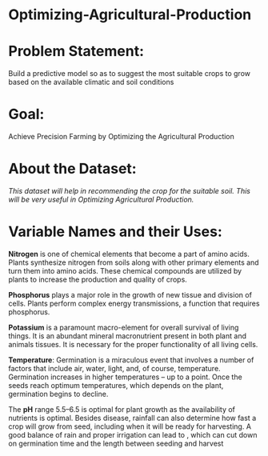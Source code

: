 # Optimizing-Agricultural-Production

# Problem Statement:
Build a predictive model so as to suggest the most suitable crops to grow based on the available climatic and soil conditions

# Goal:
Achieve Precision Farming by Optimizing the Agricultural Production

# About the Dataset:
_This dataset will help in recommending the crop for the suitable soil. This will be very useful in Optimizing Agricultural Production._

# Variable Names and their Uses:
**Nitrogen** is one of chemical elements that become a part of amino acids. Plants synthesize nitrogen from soils along with other primary elements and turn them into amino acids. These chemical compounds are utilized by plants to increase the production and quality of crops.

**Phosphorus** plays a major role in the growth of new tissue and division of cells. Plants perform complex energy transmissions, a function that requires phosphorus.

**Potassium** is a paramount macro-element for overall survival of living things. It is an abundant mineral macronutrient present in both plant and animals tissues. It is necessary for the proper functionality of all living cells.

**Temperature**: Germination is a miraculous event that involves a number of factors that include air, water, light, and, of course, temperature. Germination increases in higher temperatures – up to a point. Once the seeds reach optimum temperatures, which depends on the plant, germination begins to decline.

The **pH** range 5.5–6.5 is optimal for plant growth as the availability of nutrients is optimal. Besides disease, rainfall can also determine how fast a crop will grow from seed, including when it will be ready for harvesting. A good balance of rain and proper irrigation can lead to , which can cut down on germination time and the length between seeding and harvest

